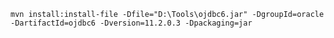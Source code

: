 
`mvn install:install-file -Dfile="D:\Tools\ojdbc6.jar" -DgroupId=oracle -DartifactId=ojdbc6 -Dversion=11.2.0.3 -Dpackaging=jar
`
